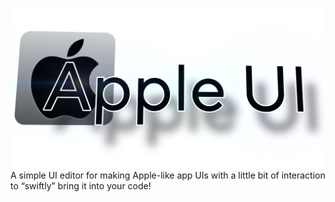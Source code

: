 ![AppleUI](ReadmeImages/C31F37A2-5007-49CD-9C60-836409BE885D.png)
A simple UI editor for making Apple-like app UIs with a little bit of interaction to “swiftly” bring it into your code!
